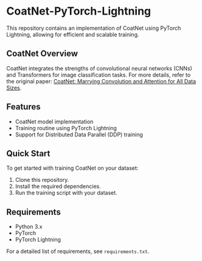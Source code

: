 # CoatNet-PyTorch-Lightning

This repository contains an implementation of CoatNet using PyTorch Lightning, allowing for efficient and scalable training.

## CoatNet Overview
CoatNet integrates the strengths of convolutional neural networks (CNNs) and Transformers for image classification tasks. For more details, refer to the original paper: [CoatNet: Marrying Convolution and Attention for All Data Sizes](https://arxiv.org/abs/2106.04803).

## Features
- CoatNet model implementation
- Training routine using PyTorch Lightning
- Support for Distributed Data Parallel (DDP) training

## Quick Start
To get started with training CoatNet on your dataset:
1. Clone this repository.
2. Install the required dependencies.
3. Run the training script with your dataset.

## Requirements
- Python 3.x
- PyTorch
- PyTorch Lightning

For a detailed list of requirements, see `requirements.txt`.